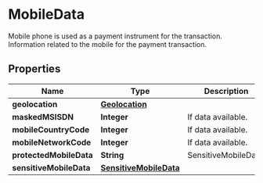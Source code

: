 

# MobileData

Mobile phone is used as a payment instrument for the transaction. Information related to the mobile for the payment transaction.

## Properties

| Name | Type | Description | Notes |
|------------ | ------------- | ------------- | -------------|
|**geolocation** | [**Geolocation**](Geolocation.md) |  |  [optional] |
|**maskedMSISDN** | **Integer** | If data available. |  [optional] |
|**mobileCountryCode** | **Integer** | If data available. |  [optional] |
|**mobileNetworkCode** | **Integer** | If data available. |  [optional] |
|**protectedMobileData** | **String** | SensitiveMobileData. |  [optional] |
|**sensitiveMobileData** | [**SensitiveMobileData**](SensitiveMobileData.md) |  |  [optional] |



